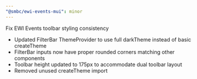 ```yaml
---
"@smbc/ewi-events-mui": minor
---
```


Fix EWI Events toolbar styling consistency

- Updated FilterBar ThemeProvider to use full darkTheme instead of basic createTheme
- FilterBar inputs now have proper rounded corners matching other components
- Toolbar height updated to 175px to accommodate dual toolbar layout
- Removed unused createTheme import